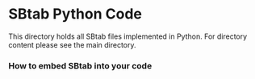 SBtab Python Code
=================
This directory holds all SBtab files implemented in Python. For directory content please see the main directory.

<h3>How to embed SBtab into your code</h3>

